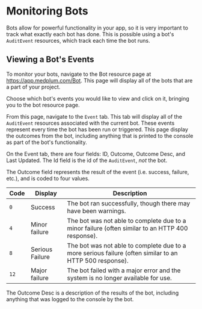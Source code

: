# Monitoring Bots

Bots allow for powerful functionality in your app, so it is very important to track what exactly each bot has done. This is possible using a bot's `AuditEvent` resources, which track each time the bot runs.

## Viewing a Bot's Events

To monitor your bots, navigate to the Bot resource page at https://app.medplum.com/Bot. This page will display all of the bots that are a part of your project.

Choose which bot's events you would like to view and click on it, bringing you to the bot resource page.

From this page, navigate to the `Event` tab. This tab will display all of the `AuditEvent` resources associated with the current bot. These events represent every time the bot has been run or triggered. This page display the outcomes from the bot, including anything that is printed to the console as part of the bot's functionality.

On the Event tab, there are four fields: ID, Outcome, Outcome Desc, and Last Updated. The Id field is the id of the `AuditEvent`, _not_ the bot.

The Outcome field represents the result of the event (i.e. success, failure, etc.), and is coded to four values.

| Code | Display         | Description                                                                                             |
| ---- | --------------- | ------------------------------------------------------------------------------------------------------- |
| `0`  | Success         | The bot ran successfully, though there may have been warnings.                                          |
| `4`  | Minor failure   | The bot was not able to complete due to a minor failure (often similar to an HTTP 400 response).        |
| `8`  | Serious Failure | The bot was not able to complete due to a more serious failure (often similar to an HTTP 500 response). |
| `12` | Major failure   | The bot failed with a major error and the system is no longer available for use.                        |

The Outcome Desc is a description of the results of the bot, including anything that was logged to the console by the bot.
